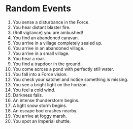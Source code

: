 # Random Events
1. You sense a disturbance in the Force.
2. You hear distant blaster fire.
3. (Roll vigilance) you are ambushed!
4. You find an abandoned caravan.
5. You arrive in a village completely sealed up.
6. You arrive in an abandoned village.
7. You arrive in a small village.
8. You hear a roar.
9. You find a trapdoor in the ground.
10. You come across a pond with perfectly still water.
11. You fall into a Force vision.
12. You check your satchel and notice something is missing.
13. You see a bright light on the horizon.
14. You feel a cold wind.
15. Darkness falls.
16. An intense thunderstorm begins.
17. A light snow storm begins.
18. An escape bod crashes nearby.
19. You arrive at foggy marsh.
20. You spot an Imperial shuttle.